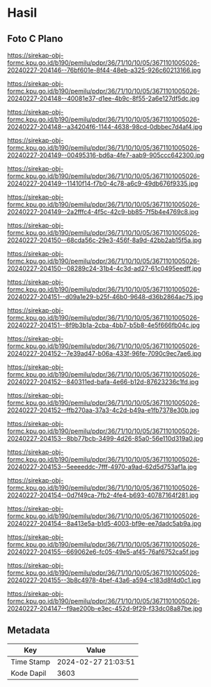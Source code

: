 # Hasil

## Foto C Plano

https://sirekap-obj-formc.kpu.go.id/b190/pemilu/pdpr/36/71/10/10/05/3671101005026-20240227-204146--76bf601e-8f44-48eb-a325-926c60213166.jpg

https://sirekap-obj-formc.kpu.go.id/b190/pemilu/pdpr/36/71/10/10/05/3671101005026-20240227-204148--40081e37-d1ee-4b9c-8f55-2a6e127df5dc.jpg

https://sirekap-obj-formc.kpu.go.id/b190/pemilu/pdpr/36/71/10/10/05/3671101005026-20240227-204148--a34204f6-1144-4638-98cd-0dbbec7d4af4.jpg

https://sirekap-obj-formc.kpu.go.id/b190/pemilu/pdpr/36/71/10/10/05/3671101005026-20240227-204149--00495316-bd6a-4fe7-aab9-905ccc642300.jpg

https://sirekap-obj-formc.kpu.go.id/b190/pemilu/pdpr/36/71/10/10/05/3671101005026-20240227-204149--11410f14-f7b0-4c78-a6c9-49db676f9335.jpg

https://sirekap-obj-formc.kpu.go.id/b190/pemilu/pdpr/36/71/10/10/05/3671101005026-20240227-204149--2a2fffc4-4f5c-42c9-bb85-7f5b4e4769c8.jpg

https://sirekap-obj-formc.kpu.go.id/b190/pemilu/pdpr/36/71/10/10/05/3671101005026-20240227-204150--68cda56c-29e3-456f-8a9d-42bb2ab15f5a.jpg

https://sirekap-obj-formc.kpu.go.id/b190/pemilu/pdpr/36/71/10/10/05/3671101005026-20240227-204150--08289c24-31b4-4c3d-ad27-61c0495eedff.jpg

https://sirekap-obj-formc.kpu.go.id/b190/pemilu/pdpr/36/71/10/10/05/3671101005026-20240227-204151--d09a1e29-b25f-46b0-9648-d36b2864ac75.jpg

https://sirekap-obj-formc.kpu.go.id/b190/pemilu/pdpr/36/71/10/10/05/3671101005026-20240227-204151--8f9b3b1a-2cba-4bb7-b5b8-4e5f666fb04c.jpg

https://sirekap-obj-formc.kpu.go.id/b190/pemilu/pdpr/36/71/10/10/05/3671101005026-20240227-204152--7e39ad47-b06a-433f-96fe-7090c9ec7ae6.jpg

https://sirekap-obj-formc.kpu.go.id/b190/pemilu/pdpr/36/71/10/10/05/3671101005026-20240227-204152--840311ed-bafa-4e66-b12d-87623236c1fd.jpg

https://sirekap-obj-formc.kpu.go.id/b190/pemilu/pdpr/36/71/10/10/05/3671101005026-20240227-204152--ffb270aa-37a3-4c2d-b49a-e1fb7378e30b.jpg

https://sirekap-obj-formc.kpu.go.id/b190/pemilu/pdpr/36/71/10/10/05/3671101005026-20240227-204153--8bb77bcb-3499-4d26-85a0-56e110d319a0.jpg

https://sirekap-obj-formc.kpu.go.id/b190/pemilu/pdpr/36/71/10/10/05/3671101005026-20240227-204153--5eeeeddc-7fff-4970-a9ad-62d5d753af1a.jpg

https://sirekap-obj-formc.kpu.go.id/b190/pemilu/pdpr/36/71/10/10/05/3671101005026-20240227-204154--0d7f49ca-7fb2-4fe4-b693-40787164f281.jpg

https://sirekap-obj-formc.kpu.go.id/b190/pemilu/pdpr/36/71/10/10/05/3671101005026-20240227-204154--8a413e5a-b1d5-4003-bf9e-ee7dadc5ab9a.jpg

https://sirekap-obj-formc.kpu.go.id/b190/pemilu/pdpr/36/71/10/10/05/3671101005026-20240227-204155--669062e6-fc05-49e5-af45-76af6752ca5f.jpg

https://sirekap-obj-formc.kpu.go.id/b190/pemilu/pdpr/36/71/10/10/05/3671101005026-20240227-204155--3b8c4978-4bef-43a6-a594-c183d8f4d0c1.jpg

https://sirekap-obj-formc.kpu.go.id/b190/pemilu/pdpr/36/71/10/10/05/3671101005026-20240227-204147--f9ae200b-e3ec-452d-9f29-f33dc08a87be.jpg


## Metadata

| Key        | Value               |
| ---------- | ------------------- |
| Time Stamp | 2024-02-27 21:03:51 |
| Kode Dapil | 3603                |



